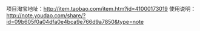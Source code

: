 项目淘宝地址：http://item.taobao.com/item.htm?id=41000173019
使用说明：http://note.youdao.com/share/?id=09b605f0a04dfa0e4bca9e766d9a7850&type=note
